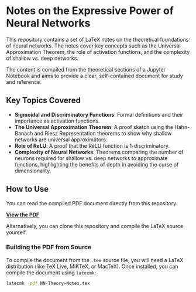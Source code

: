 # Notes on the Expressive Power of Neural Networks

This repository contains a set of LaTeX notes on the theoretical foundations of neural networks. The notes cover key concepts such as the Universal Approximation Theorem, the role of activation functions, and the complexity of shallow vs. deep networks.

The content is compiled from the theoretical sections of a Jupyter Notebook and aims to provide a clear, self-contained document for study and reference.

## Key Topics Covered

- **Sigmoidal and Discriminatory Functions**: Formal definitions and their importance as activation functions.
- **The Universal Approximation Theorem**: A proof sketch using the Hahn-Banach and Riesz Representation theorems to show why shallow networks are universal approximators.
- **Role of ReLU**: A proof that the ReLU function is 1-discriminatory.
- **Complexity of Neural Networks**: Theorems comparing the number of neurons required for shallow vs. deep networks to approximate functions, highlighting the benefits of depth in avoiding the curse of dimensionality.

## How to Use

You can read the compiled PDF document directly from this repository.

**[View the PDF](NN-Theory-Notes.pdf)**

Alternatively, you can clone this repository and compile the LaTeX source yourself.

### Building the PDF from Source

To compile the document from the `.tex` source file, you will need a LaTeX distribution (like TeX Live, MiKTeX, or MacTeX). Once installed, you can compile the document using `latexmk`:

```bash
latexmk -pdf NN-Theory-Notes.tex
